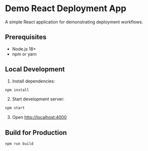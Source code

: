 # Demo React Deployment App

A simple React application for demonstrating deployment workflows.

## Prerequisites

- Node.js 18+
- npm or yarn

## Local Development

1. Install dependencies:

```bash
npm install
```

2. Start development server:

```bash
npm start
```

3. Open [http://localhost:4000](http://localhost:4000)

## Build for Production

```bash
npm run build
```
